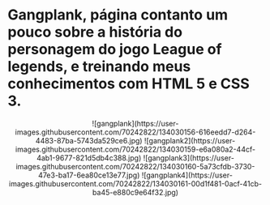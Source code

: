 # Gangplank, página contanto um pouco sobre a história do personagem do jogo League of legends, e treinando meus conhecimentos com HTML 5 e CSS 3.
<div align= "center">
 ![gangplank](https://user-images.githubusercontent.com/70242822/134030156-616eedd7-d264-4483-87ba-5743da529ce6.jpg)
 ![gangplank2](https://user-images.githubusercontent.com/70242822/134030159-e6a080a2-44cf-4ab1-9677-821d5db4c388.jpg)
 ![gangplank3](https://user-images.githubusercontent.com/70242822/134030160-5a73cfdb-3730-47e3-ba17-6ea80ce13e77.jpg)
 ![gangplank4](https://user-images.githubusercontent.com/70242822/134030161-00d1f481-0acf-41cb-ba45-e880c9e64f32.jpg)
</div> 
